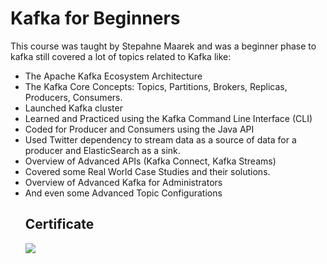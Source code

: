 # Kafka for Beginners

This course was taught by Stepahne Maarek and was a beginner phase to kafka still covered a lot of topics related to Kafka like:
<ul>
<li>The Apache Kafka Ecosystem Architecture
<li>The Kafka Core Concepts: Topics, Partitions, Brokers, Replicas, Producers, Consumers.
<li>Launched Kafka cluster
<li>Learned and Practiced using the Kafka Command Line Interface (CLI)
<li>Coded for Producer and Consumers using the Java API 
<li>Used Twitter dependency to stream data as a source of data for a producer and ElasticSearch as a sink.
<li>Overview of Advanced APIs (Kafka Connect, Kafka Streams)
<li>Covered some Real World Case Studies and their solutions.
<li>Overview of Advanced Kafka for Administrators
<li>And even some Advanced Topic Configurations
  
## Certificate

<img src="https://udemy-certificate.s3.amazonaws.com/image/UC-W4HALE97.jpg">
